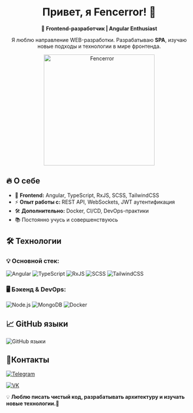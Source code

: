 <!DOCTYPE html>
<html lang="ru">
<head>
  <meta charset="UTF-8">
  <meta name="viewport" content="width=device-width, initial-scale=1.0">
</head>
<body>
  <div id="header" align="center">
    <h1>Привет, я Fencerror! 👋</h1>
    <p>🚀 <strong>Frontend-разработчик | Angular Enthusiast</strong></p>
    <p>Я люблю направление WEB-разработки. Разрабатываю <strong>SPA</strong>, изучаю новые подходы и технологии в мире фронтенда.</p>
    <img src="https://media2.giphy.com/media/v1.Y2lkPTc5MGI3NjExMmlyd2VrMzg2YndndTNqZnFycHgwNm5iNm5iNWM4dWdrc2Y2aGEyMyZlcD12MV9naWZzX3NlYXJjaCZjdD1n/bGgsc5mWoryfgKBx1u/giphy.webp" width="300" alt="Fencerror"/>
  </div>

  <h2>🔥 О себе</h2>
  <ul>
    <li>🎨 <strong>Frontend:</strong> Angular, TypeScript, RxJS, SCSS, TailwindCSS</li>
    <li>⚡ <strong>Опыт работы с:</strong> REST API, WebSockets, JWT аутентификация</li>
    <li>🛠 <strong>Дополнительно:</strong> Docker, CI/CD, DevOps-практики</li>
    <li>📚 Постоянно учусь и совершенствуюсь</li>
  </ul>

  <h2>🛠 Технологии</h2>
  <h3>💡 <strong>Основной стек:</strong></h3>
  <p>
    <img src="https://img.shields.io/badge/Angular-DD0031?style=flat&logo=angular&logoColor=black" alt="Angular"/>
    <img src="https://img.shields.io/badge/TypeScript-3178C6?style=flat&logo=typescript&logoColor=black" alt="TypeScript"/>
    <img src="https://img.shields.io/badge/RxJS-B7178C?style=flat&logo=reactivex&logoColor=black" alt="RxJS"/>
    <img src="https://img.shields.io/badge/SCSS-CC6699?style=flat&logo=sass&logoColor=black" alt="SCSS"/>
    <img src="https://img.shields.io/badge/TailwindCSS-38B2AC?style=flat&logo=tailwind-css&logoColor=black" alt="TailwindCSS"/>
  </p>

  <h3>🖥 <strong>Бэкенд & DevOps:</strong></h3>
  <p>
    <img src="https://img.shields.io/badge/Node.js-339933?style=flat&logo=nodedotjs&logoColor=black" alt="Node.js"/>
    <img src="https://img.shields.io/badge/MongoDB-47A248?style=flat&logo=mongodb&logoColor=black" alt="MongoDB"/>
    <img src="https://img.shields.io/badge/Docker-2496ED?style=flat&logo=docker&logoColor=black" alt="Docker"/>
  </p>

  <h2>📈 GitHub языки</h2>
  <img src="https://github-readme-stats.vercel.app/api/top-langs/?username=Fencerror&layout=compact&theme=radical" alt="GitHub языки"/>
  <div>
  <h2>🔗Контакты</h2>
  <div>
    <div>
      <p>
        <a href="https://t.me/fencerror">
          <img src="https://img.shields.io/badge/Telegram-black?style=flat&logo=telegram" alt="Telegram"/>
        </a>
      </p>
    </div>
    <div>
      <p>
        <a href="https://vk.com/stepan_orlow">
          <img src="https://img.shields.io/badge/VK-black?style=flat&logo=vk" alt="VK"/>
        </a>
      </p>
    </div>
  </div>  
  <p>💡 <strong>Люблю писать чистый код, разрабатывать архитектуру и изучать новые технологии.</strong>🚀</p>
</body>
</html>
